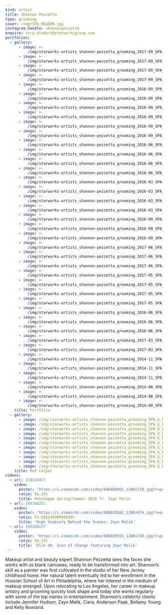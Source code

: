 ```yaml
---
kind: artist
title: Shannon Pezzetta
type: grooming
cover: /img/SPA_HEADER.jpg
instagram_handle: shannonpezzetta
enquire: rory.aledort@starworksgroup.com
portfolios:
  - gallery:
      - image: >-
          /img/starworks-artists_shannon-pezzetta_grooming_2017-09_SPA_BRITISHGQ_01.jpg
      - image: >-
          /img/starworks-artists_shannon-pezzetta_grooming_2017-09_SPA_BRITISHGQ_02.jpg
      - image: >-
          /img/starworks-artists_shannon-pezzetta_grooming_2017-09_SPA_BRITISHGQ_04.jpg
      - image: >-
          /img/starworks-artists_shannon-pezzetta_grooming_2017-09_SPA_BRITISHGQ_06.jpg
      - image: >-
          /img/starworks-artists_shannon-pezzetta_grooming_2016-09_SPA_ELLEUK_01.jpg
      - image: >-
          /img/starworks-artists_shannon-pezzetta_grooming_2016-09_SPA_ELLEUK_12.jpg
      - image: >-
          /img/starworks-artists_shannon-pezzetta_grooming_2016-09_SPA_ELLEUK_07.jpg
      - image: >-
          /img/starworks-artists_shannon-pezzetta_grooming_2016-09_SPA_ELLEUK_03-1.jpg
      - image: >-
          /img/starworks-artists_shannon-pezzetta_grooming_2016-09_SPA_ELLEUK_03-2.jpg
      - image: >-
          /img/starworks-artists_shannon-pezzetta_grooming_2016-09_SPA_ELLEUK_02.jpg
      - image: >-
          /img/starworks-artists_shannon-pezzetta_grooming_2016-06_SPA_PAPERMAG_09.jpg
      - image: >-
          /img/starworks-artists_shannon-pezzetta_grooming_2016-06_SPA_PAPERMAG_10.jpg
      - image: >-
          /img/starworks-artists_shannon-pezzetta_grooming_2016-06_SPA_PAPERMAG_05.jpg
      - image: >-
          /img/starworks-artists_shannon-pezzetta_grooming_2016-06_SPA_PAPERMAG_02.jpg
      - image: >-
          /img/starworks-artists_shannon-pezzetta_grooming_2016-03_SPA_ISSUEMAG_04.jpg
      - image: >-
          /img/starworks-artists_shannon-pezzetta_grooming_2016-03_SPA_ISSUEMAG_11.jpg
      - image: >-
          /img/starworks-artists_shannon-pezzetta_grooming_2016-03_SPA_ISSUEMAG_08.jpg
      - image: >-
          /img/starworks-artists_shannon-pezzetta_grooming_2016-03_SPA_ISSUEMAG_15.jpg
      - image: >-
          /img/starworks-artists_shannon-pezzetta_grooming_2016-09_SPA_HIGHSNOBIETY_01.jpg
      - image: >-
          /img/starworks-artists_shannon-pezzetta_grooming_2016-09_SPA_HIGHSNOBIETY_03.jpg
      - image: >-
          /img/starworks-artists_shannon-pezzetta_grooming_2016-09_SPA_HIGHSNOBIETY_06.jpg
      - image: >-
          /img/starworks-artists_shannon-pezzetta_grooming_2017-06_SPA_VANITYTEEN_04.jpg
      - image: >-
          /img/starworks-artists_shannon-pezzetta_grooming_2017-06_SPA_VANITYTEEN_06.jpg
      - image: >-
          /img/starworks-artists_shannon-pezzetta_grooming_2017-06_SPA_VANITYTEEN_02.jpg
      - image: >-
          /img/starworks-artists_shannon-pezzetta_grooming_2017-05_SPA_BULLETT_10.jpg
      - image: >-
          /img/starworks-artists_shannon-pezzetta_grooming_2017-05_SPA_BULLETT_38.jpg
      - image: >-
          /img/starworks-artists_shannon-pezzetta_grooming_2017-05_SPA_BULLETT_32.jpg
      - image: >-
          /img/starworks-artists_shannon-pezzetta_grooming_2017-05_SPA_BULLETT_23.jpg
      - image: >-
          /img/starworks-artists_shannon-pezzetta_grooming_2016-06_SPA_CONTENTS_01.jpg
      - image: >-
          /img/starworks-artists_shannon-pezzetta_grooming_2016-06_SPA_CONTENTS_04.jpg
      - image: >-
          /img/starworks-artists_shannon-pezzetta_grooming_2016-06_SPA_CONTENTS_03.jpg
      - image: >-
          /img/starworks-artists_shannon-pezzetta_grooming_2017-03_SPA_OFFCAMERA_01.jpg
      - image: >-
          /img/starworks-artists_shannon-pezzetta_grooming_2017-03_SPA_OFFCAMERA_03.jpg
      - image: >-
          /img/starworks-artists_shannon-pezzetta_grooming_2014-11_SPA_DUJOUR_03.jpg
      - image: >-
          /img/starworks-artists_shannon-pezzetta_grooming_2014-11_SPA_DUJOUR_04.jpg
      - image: >-
          /img/starworks-artists_shannon-pezzetta_grooming_2014-11_SPA_DUJOUR_05.jpg
      - image: >-
          /img/starworks-artists_shannon-pezzetta_grooming_2014-00_SPA_FOREVER21_01.jpg
      - image: >-
          /img/starworks-artists_shannon-pezzetta_grooming_2014-00_SPA_FOREVER21_02.jpg
      - image: >-
          /img/starworks-artists_shannon-pezzetta_grooming_2014-00_SPA_FOREVER21_03.jpg
    title: Portfolio
  - gallery:
      - image: /img/starworks-artists_shannon-pezzetta_grooming_SPA_G_RC_01.jpg
      - image: /img/starworks-artists_shannon-pezzetta_grooming_SPA_G_RC_02.jpg
      - image: /img/starworks-artists_shannon-pezzetta_grooming_SPA_G_RC_03.jpg
      - image: /img/starworks-artists_shannon-pezzetta_grooming_SPA_G_RC_04.jpg
      - image: /img/starworks-artists_shannon-pezzetta_grooming_SPA_G_RC_05.jpg
      - image: /img/starworks-artists_shannon-pezzetta_grooming_SPA_G_RC_06.jpg
      - image: /img/starworks-artists_shannon-pezzetta_grooming_SPA_G_RC_07.jpg
      - image: /img/starworks-artists_shannon-pezzetta_grooming_SPA_G_RC_08.jpg
      - image: /img/starworks-artists_shannon-pezzetta_grooming_SPA_G_RC_09.jpg
      - image: /img/starworks-artists_shannon-pezzetta_grooming_SPA_G_RC_10.jpg
      - image: /img/starworks-artists_shannon-pezzetta_grooming_SPA_G_RC_11.jpg
    title: Red Carpet
videos:
  - url: 258320477
    video:
      poster: 'https://i.vimeocdn.com/video/686468091_1280x720.jpg?r=pad'
      ratio: 56.25%
      title: Penshoppe Spring/Summer 2018 ft. Zayn Malik
  - url: 260168251
    video:
      poster: 'https://i.vimeocdn.com/video/688820582_1280x674.jpg?r=pad'
      ratio: 52.65624999999999%
      title: 'High Snobiety Behind the Scenes: Zayn Malik'
  - url: 260168227
    video:
      poster: 'https://i.vimeocdn.com/video/688820555_1280x720.jpg?r=pad'
      ratio: 56.25%
      title: 'Elle UK: Icon of Change featuring Zayn Malik'
---
```

Makeup artist and beauty expert Shannon Pezzetta sees the faces she works with as blank canvases, ready to be transformed into art. Shannon’s skill as a painter was first cultivated in the studio of her New Jersey childhood home. Her natural talent eventually led to her enrollment in the Hussian School of Art in Philadelphia, where her interest in the medium of makeup emerged. Upon relocating to Los Angeles, her career in makeup artistry and grooming quickly took shape and today she works regularly with some of the top names in entertainment. Shannon’s celebrity clients include Jennifer Hudson, Zayn Malik, Ciara, Anderson Paak, Bellamy Young and Kelly Rowland.

